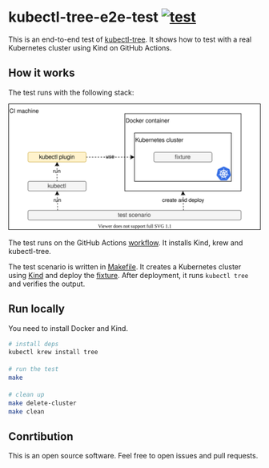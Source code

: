 # kubectl-tree-e2e-test [![test](https://github.com/int128/kubectl-tree-e2e-test/workflows/test/badge.svg)](https://github.com/int128/kubectl-tree-e2e-test/actions?query=workflow%3Atest)

This is an end-to-end test of [kubectl-tree](https://github.com/ahmetb/kubectl-tree).
It shows how to test with a real Kubernetes cluster using Kind on GitHub Actions.


## How it works

The test runs with the following stack:

![test-kubectl-plugin-with-cluster](test-kubectl-plugin-with-cluster.svg)

The test runs on the GitHub Actions [workflow](.github/workflows/test.yaml).
It installs Kind, krew and kubectl-tree.

The test scenario is written in [Makefile](Makefile).
It creates a Kubernetes cluster using [Kind](https://kind.sigs.k8s.io) and deploy the [fixture](fixture.yaml).
After deployment, it runs `kubectl tree` and verifies the output.

## Run locally

You need to install Docker and Kind.

```sh
# install deps
kubectl krew install tree

# run the test
make

# clean up
make delete-cluster
make clean
```

## Conrtibution

This is an open source software.
Feel free to open issues and pull requests.
